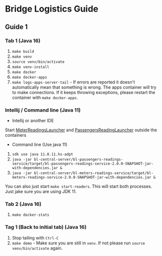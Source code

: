 # Bridge Logistics Guide

## Guide 1

### Tab 1 (Java 16)

1. `make build`
2. `make venv`
3. `source venv/bin/activate`
4. `make venv-install`
5. `make docker`
6. `make docker-apps`
7. `make logs-apps-server-tail` - If errors are reported it doesn't automatically mean that something is wrong. The apps container will try to make connections. If it keeps throwing exceptions, please restart the container with `make docker-apps`.

### Intellij / Command line (Java 11)

- Intellij or another IDE

Start [MeterReadingsLauncher](bl-central-server/bl-meters-readings-service/src/main/scala/org/jesperancinha/logistics/meters/readings/MetersReadingsLauncher.scala) and [PassengersReadingLauncher](bl-central-server/bl-passengers-readings-service/src/main/scala/org/jesperancinha/logistics/passengers.readings/PassengersReadingsLauncher.scala) outside the containers

- Command line (Use java 11)

1. `sdk use java 11.0.11.hs-adpt`
2. `java -jar bl-central-server/bl-passengers-readings-service/target/bl-passengers-readings-service-2.0.0-SNAPSHOT-jar-with-dependencies.jar &`
3. `java -jar bl-central-server/bl-meters-readings-service/target/bl-meters-readings-service-2.0.0-SNAPSHOT-jar-with-dependencies.jar &`

You can also just start `make start-readers`. This will start both processes. Just jake sure you are using JDK 11.

### Tab 2 (Java 16)

1. `make docker-stats`

### Tag 1 (Back to initial tab) (Java 16)

1. Stop tailing with `Ctrl-C`
2. `make demo` - Make sure you are still in `venv`. If not please run `source venv/bin/activate` again.
